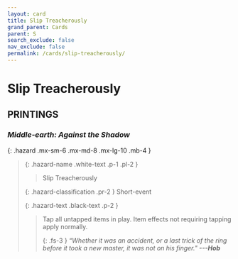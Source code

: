 ```yaml
---
layout: card
title: Slip Treacherously
grand_parent: Cards
parent: S
search_exclude: false
nav_exclude: false
permalink: /cards/slip-treacherously/
---
```


# Slip Treacherously


## PRINTINGS


### _Middle-earth: Against the Shadow_

{: .hazard .mx-sm-6 .mx-md-8 .mx-lg-10 .mb-4 }
> {: .hazard-name .white-text .p-1 .pl-2 }
> > <div class="hazard-mp"></div>
> > <div class="card-name">Slip Treacherously</div>
>
> {: .hazard-classification .pr-2 }
> Short-event
>
> {: .hazard-text .black-text .p-2 }
> > Tap all untapped items in play. Item effects not requiring tapping apply normally. 
> > 
> > {: .fs-3 } 
> > _“Whether it was an accident, or a last trick of the ring before it took a new master, it was not on his finger."_ ***---&#65279;Hob*** 
>
